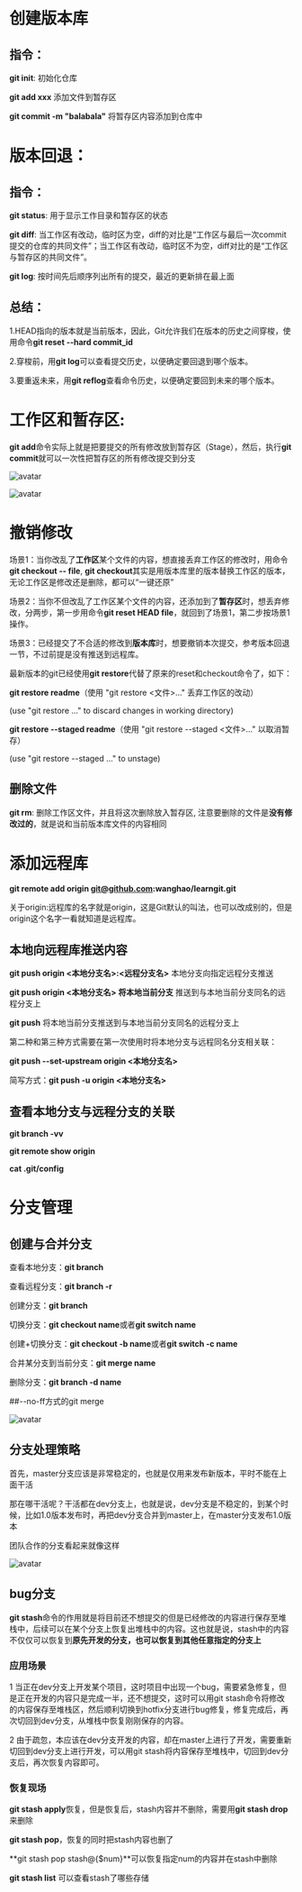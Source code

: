 # 创建版本库
## 指令：
**git init**: 初始化仓库

**git add xxx** 添加文件到暂存区

**git commit -m "balabala"** 将暂存区内容添加到仓库中

# 版本回退：
## 指令：
**git status**: 用于显示工作目录和暂存区的状态


**git diff**: 当工作区有改动，临时区为空，diff的对比是“工作区与最后一次commit提交的仓库的共同文件”；当工作区有改动，临时区不为空，diff对比的是“工作区与暂存区的共同文件”。

**git log**: 按时间先后顺序列出所有的提交，最近的更新排在最上面

## 总结：
1.HEAD指向的版本就是当前版本，因此，Git允许我们在版本的历史之间穿梭，使用命令**git reset --hard commit_id**

2.穿梭前，用**git log**可以查看提交历史，以便确定要回退到哪个版本。

3.要重返未来，用**git reflog**查看命令历史，以便确定要回到未来的哪个版本。

# 工作区和暂存区:
**git add**命令实际上就是把要提交的所有修改放到暂存区（Stage），然后，执行**git commit**就可以一次性把暂存区的所有修改提交到分支

![avatar](https://github.com/vitalemonate/learngit/blob/main/pics/1.jpg)

![avatar](https://github.com/vitalemonate/learngit/blob/main/pics/2.png)


# 撤销修改
场景1：当你改乱了**工作区**某个文件的内容，想直接丢弃工作区的修改时，用命令**git checkout -- file**, **git checkout**其实是用版本库里的版本替换工作区的版本，无论工作区是修改还是删除，都可以“一键还原”

场景2：当你不但改乱了工作区某个文件的内容，还添加到了**暂存区**时，想丢弃修改，分两步，第一步用命令**git reset HEAD file**，就回到了场景1，第二步按场景1操作。

场景3：已经提交了不合适的修改到**版本库**时，想要撤销本次提交，参考版本回退一节，不过前提是没有推送到远程库。

最新版本的git已经使用**git restore**代替了原来的reset和checkout命令了，如下：

**git restore readme**（使用 "git restore <文件>..." 丢弃工作区的改动）

  (use "git restore <file>..." to discard changes in working directory)

**git restore --staged readme**（使用 "git restore --staged <文件>..." 以取消暂存）

  (use "git restore --staged <file>..." to unstage)

## 删除文件
**git rm**: 删除工作区文件，并且将这次删除放入暂存区, 注意要删除的文件是**没有修改过的**，就是说和当前版本库文件的内容相同

# 添加远程库
**git remote add origin git@github.com:wanghao/learngit.git**

关于origin:远程库的名字就是origin，这是Git默认的叫法，也可以改成别的，但是origin这个名字一看就知道是远程库。

## 本地向远程库推送内容
**git push origin <本地分支名>:<远程分支名>** 本地分支向指定远程分支推送

**git push origin <本地分支名> 将本地当前分支** 推送到与本地当前分支同名的远程分支上

**git push** 将本地当前分支推送到与本地当前分支同名的远程分支上

第二种和第三种方式需要在第一次使用时将本地分支与远程同名分支相关联：

**git push --set-upstream origin <本地分支名>**

简写方式：**git push -u origin <本地分支名>**

## 查看本地分支与远程分支的关联
**git branch -vv**

**git remote show origin**

**cat .git/config**

# 分支管理
## 创建与合并分支
查看本地分支：**git branch**

查看远程分支：**git branch -r**

创建分支：**git branch <name>**

切换分支：**git checkout name**或者**git switch name**

创建+切换分支：**git checkout -b name**或者**git switch -c name**

合并某分支到当前分支：**git merge name**

删除分支：**git branch -d name**

##--no-ff方式的git merge

![avatar](https://github.com/vitalemonate/learngit/blob/main/pics/3.png)

## 分支处理策略
首先，master分支应该是非常稳定的，也就是仅用来发布新版本，平时不能在上面干活

那在哪干活呢？干活都在dev分支上，也就是说，dev分支是不稳定的，到某个时候，比如1.0版本发布时，再把dev分支合并到master上，在master分支发布1.0版本

团队合作的分支看起来就像这样

![avatar](https://github.com/vitalemonate/learngit/blob/main/pics/4.png)

## bug分支
**git stash**命令的作用就是将目前还不想提交的但是已经修改的内容进行保存至堆栈中，后续可以在某个分支上恢复出堆栈中的内容。这也就是说，stash中的内容不仅仅可以恢复到**原先开发的分支，也可以恢复到其他任意指定的分支上**

### 应用场景
1 当正在dev分支上开发某个项目，这时项目中出现一个bug，需要紧急修复，但是正在开发的内容只是完成一半，还不想提交，这时可以用git stash命令将修改的内容保存至堆栈区，然后顺利切换到hotfix分支进行bug修复，修复完成后，再次切回到dev分支，从堆栈中恢复刚刚保存的内容。

2 由于疏忽，本应该在dev分支开发的内容，却在master上进行了开发，需要重新切回到dev分支上进行开发，可以用git stash将内容保存至堆栈中，切回到dev分支后，再次恢复内容即可。

### 恢复现场
**git stash apply**恢复，但是恢复后，stash内容并不删除，需要用**git stash drop**来删除

**git stash pop**，恢复的同时把stash内容也删了

**git stash pop stash@{$num}**可以恢复指定num的内容并在stash中删除

**git stash list** 可以查看stash了哪些存储
